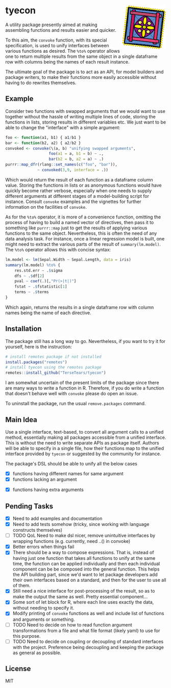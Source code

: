 # tyecon <img src='man/figures/logo.svg' align="right" height="139" />

A utility package presently aimed at making assembling functions and results easier and quicker.

To this aim, the `convoke` function, with its special specification, is used to unify interfaces between various functions as desired.
The `%to%` operator allows one to return multiple results from the same object in a single dataframe row with columns being the names of each result instance.

The ultimate goal of the package is to act as an API, for model builders and package writers, to make their functions more easily accessible without having to do rewrites themselves.

## Example

Consider two functions with swapped arguments that we would want to use together without the hassle of writing multiple lines of code, storing the functions in lists, storing results in different variables etc. We just want to be able to change the "interface" with a simple argument:

```r
foo <- function(a1, b1) { a1/b1 }
bar <- function(b2, a2) { a2/b2 }
convoked <- convoke(\(a, b) "unifying swapped arguments",
                   foo(a1 = a, b1 = b) ~ .,
                   bar(b2 = b, a2 = a) ~ .)
purrr::map_dfr(rlang::set_names(c("foo", "bar")),
              ~ convoked(3,9, interface = .))
```

Which would return the result of each function as a dataframe column value. Storing the functions in lists or as anonymous functions would have quickly become rather verbose, especially when one needs to supply different arguments at different stages of a model-building script for instance. Consult `convoke` examples and the vignettes for further information on the facilities of `convoke`.

As for the `%to%` operator, it is more of a convenience function, omitting the process of having to build a named vector of directives, then pass it to something like `purrr::map` just to get the results of applying various functions to the same object. Nevertheless, this is often the need of any data analysis task. For instance, once a linear regression model is built, one might need to extract the various parts of the result of `summary(lm.model)`. The `%to%` operator allows this with concise syntax:

```r
lm.model <- lm(Sepal.Width ~ Sepal.Length, data = iris)
summary(lm.model) %to% {
    res.std.err ~ .$sigma
    dfs ~ .$df[2]
    pval ~ coef(.)[,"Pr(>|t|)"]
    fstat ~ .$fstatistic[1]
    terms ~ .$terms
}
```

Which again, returns the results in a single dataframe row with column names being the name of each directive.

## Installation

The package still has a long way to go. Nevertheless, if you want to try it for yourself, here is the instruction:

```r
# install remotes package if not installed
install.packages("remotes")
# install tyecon using the remotes package
remotes::install_github("TerseTears/tyecon")
```

I am somewhat uncertain of the present limits of the package since there are many ways to write a function in R. Therefore, if you do write a function that doesn't behave well with `convoke` please do open an issue.

To uninstall the package, run the usual `remove.packages` command.

## Main Idea

Use a single interface, text-based, to convert all argument calls to a unified method, essentially making all packages accessible from a unified interface. This is without the need to write separate APIs as package itself. Authors will be able to specify in a single file, how their functions map to the unified interface provided by `tyecon` or suggested by the community for instance.

The package's DSL should be able to unify all the below cases

- [x] functions having different names for same argument
- [x] functions lacking an argument
* [x] functions having extra arguments

## Pending Tasks

* [x] Need to add examples and documentation
* [x] Need to add tests somehow (tricky, since working with language constructs themselves)
* [ ] TODO QoL Need to make dsl nicer, remove unintuitive interfaces by wrapping functions (e.g. currently, need ..() in convoke)
* [x] Better errors when things fail
* [x] There should be a way to compose expressions. That is, instead of having just one function that takes all functions to unify at the same time, the function can be applied individually and then each individual component can be be composed into the general function. This helps the API building part, since we'd want to let package developers add their own interfaces based on a standard, and then for the user to use all of them.
* [x] Still need a nice interface for post-processing of the result, so as to make the output the same as well. Pretty essential component...
* [x] Some sort of let block for R, where each line uses exactly the data, without needing to specify it.
* [x] Modify printing of `convoke` functions as well and include list of functions and arguments or something.
* [ ] TODO Need to decide on how to read function argument transformations from a file and what file format (likely yaml) to use for this purpose.
* [ ] TODO Need to decide on coupling or decoupling of standard interfaces with the project. Preference being decoupling and keeping the package as general as possible.

## License 

MIT
